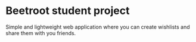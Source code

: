 # Beetroot student project
Simple and lightweight web application where you can create wishlists and share them with you friends.
